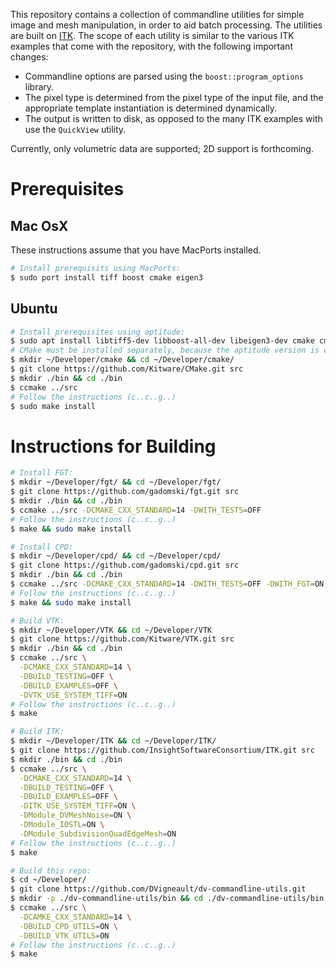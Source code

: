 This repository contains a collection of commandline utilities for simple image and mesh manipulation, in order to aid batch processing.  The utilities are built on [ITK](https://itk.org/Doxygen/html/index.html).  The scope of each utility is similar to the various ITK examples that come with the repository, with the following important changes:

- Commandline options are parsed using the `boost::program_options` library.
- The pixel type is determined from the pixel type of the input file, and the appropriate template instantiation is determined dynamically.
- The output is written to disk, as opposed to the many ITK examples with use the `QuickView` utility.

Currently, only volumetric data are supported; 2D support is forthcoming.

# Prerequisites

## Mac OsX

These instructions assume that you have MacPorts installed.

```bash
# Install prerequisits using MacPorts:
$ sudo port install tiff boost cmake eigen3
```

## Ubuntu

```bash
# Install prerequisites using aptitude:
$ sudo apt install libtiff5-dev libboost-all-dev libeigen3-dev cmake cmake-curses-gui
# CMake must be installed separately, because the aptitude version is out of date.
$ mkdir ~/Developer/cmake && cd ~/Developer/cmake/
$ git clone https://github.com/Kitware/CMake.git src
$ mkdir ./bin && cd ./bin
$ ccmake ../src
# Follow the instructions (c..c..g..)
$ sudo make install
```

# Instructions for Building

```bash
# Install FGT:
$ mkdir ~/Developer/fgt/ && cd ~/Developer/fgt/
$ git clone https://github.com/gadomski/fgt.git src
$ mkdir ./bin && cd ./bin
$ ccmake ../src -DCMAKE_CXX_STANDARD=14 -DWITH_TESTS=OFF
# Follow the instructions (c..c..g..)
$ make && sudo make install

# Install CPD:
$ mkdir ~/Developer/cpd/ && cd ~/Developer/cpd/
$ git clone https://github.com/gadomski/cpd.git src
$ mkdir ./bin && cd ./bin
$ ccmake ../src -DCMAKE_CXX_STANDARD=14 -DWITH_TESTS=OFF -DWITH_FGT=ON
# Follow the instructions (c..c..g..)
$ make && sudo make install

# Build VTK:
$ mkdir ~/Developer/VTK && cd ~/Developer/VTK
$ git clone https://github.com/Kitware/VTK.git src
$ mkdir ./bin && cd ./bin
$ ccmake ../src \
  -DCMAKE_CXX_STANDARD=14 \
  -DBUILD_TESTING=OFF \
  -DBUILD_EXAMPLES=OFF \
  -DVTK_USE_SYSTEM_TIFF=ON
# Follow the instructions (c..c..g..)
$ make

# Build ITK:
$ mkdir ~/Developer/ITK && cd ~/Developer/ITK/
$ git clone https://github.com/InsightSoftwareConsortium/ITK.git src
$ mkdir ./bin && cd ./bin
$ ccmake ../src \
  -DCMAKE_CXX_STANDARD=14 \
  -DBUILD_TESTING=OFF \
  -DBUILD_EXAMPLES=OFF \
  -DITK_USE_SYSTEM_TIFF=ON \
  -DModule_DVMeshNoise=ON \
  -DModule_IOSTL=ON \
  -DModule_SubdivisionQuadEdgeMesh=ON
# Follow the instructions (c..c..g..)
$ make

# Build this repo:
$ cd ~/Developer/
$ git clone https://github.com/DVigneault/dv-commandline-utils.git
$ mkdir -p ./dv-commandline-utils/bin && cd ./dv-commandline-utils/bin
$ ccmake ../src \
  -DCAMKE_CXX_STANDARD=14 \
  -DBUILD_CPD_UTILS=ON \
  -DBUILD_VTK_UTILS=ON
# Follow the instructions (c..c..g..)
$ make
```
